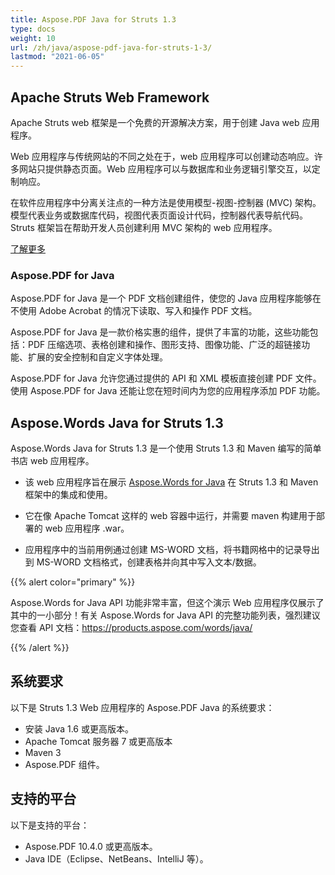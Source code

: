 ```yaml
---
title: Aspose.PDF Java for Struts 1.3
type: docs
weight: 10
url: /zh/java/aspose-pdf-java-for-struts-1-3/
lastmod: "2021-06-05"
---
```


## Apache Struts Web Framework

Apache Struts web 框架是一个免费的开源解决方案，用于创建 Java web 应用程序。

Web 应用程序与传统网站的不同之处在于，web 应用程序可以创建动态响应。许多网站只提供静态页面。Web 应用程序可以与数据库和业务逻辑引擎交互，以定制响应。

在软件应用程序中分离关注点的一种方法是使用模型-视图-控制器 (MVC) 架构。模型代表业务或数据库代码，视图代表页面设计代码，控制器代表导航代码。Struts 框架旨在帮助开发人员创建利用 MVC 架构的 web 应用程序。

[了解更多](http://struts.apache.org/birdseye.html)

### Aspose.PDF for Java

Aspose.PDF for Java 是一个 PDF 文档创建组件，使您的 Java 应用程序能够在不使用 Adobe Acrobat 的情况下读取、写入和操作 PDF 文档。

Aspose.PDF for Java 是一款价格实惠的组件，提供了丰富的功能，这些功能包括：PDF 压缩选项、表格创建和操作、图形支持、图像功能、广泛的超链接功能、扩展的安全控制和自定义字体处理。

Aspose.PDF for Java 允许您通过提供的 API 和 XML 模板直接创建 PDF 文件。使用 Aspose.PDF for Java 还能让您在短时间内为您的应用程序添加 PDF 功能。

## Aspose.Words Java for Struts 1.3

Aspose.Words Java for Struts 1.3 是一个使用 Struts 1.3 和 Maven 编写的简单书店 web 应用程序。

- 该 web 应用程序旨在展示 [Aspose.Words for Java](https://products.aspose.com/words/java/) 在 Struts 1.3 和 Maven 框架中的集成和使用。
- 它在像 Apache Tomcat 这样的 web 容器中运行，并需要 maven 构建用于部署的 web 应用程序 .war。

- 应用程序中的当前用例通过创建 MS-WORD 文档，将书籍网格中的记录导出到 MS-WORD 文档格式，创建表格并向其中写入文本/数据。

{{% alert color="primary" %}}

Aspose.Words for Java API 功能非常丰富，但这个演示 Web 应用程序仅展示了其中的一小部分！有关 Aspose.Words for Java API 的完整功能列表，强烈建议您查看 API 文档：<https://products.aspose.com/words/java/>

{{% /alert %}}

## 系统要求

以下是 Struts 1.3 Web 应用程序的 Aspose.PDF Java 的系统要求：

- 安装 Java 1.6 或更高版本。
- Apache Tomcat 服务器 7 或更高版本
- Maven 3
- Aspose.PDF 组件。

## 支持的平台

以下是支持的平台：

- Aspose.PDF 10.4.0 或更高版本。
- Java IDE（Eclipse、NetBeans、IntelliJ 等）。